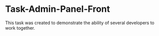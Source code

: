 # Task-Admin-Panel-Front
This task was created to demonstrate the ability of several developers to work together.
